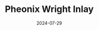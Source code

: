 ---
layout: project_post
title:  "Pheonix Wright Inlay"
date:   2024-07-29
start_date: 2024-07-13
completion_date: 2024-07-26
weaves:
    - European 4-in-1
    - Japanese 4-in-1
image_path: "/assets/images/posts/2024_07_29_pheonix_wright_inlay"
tags: project inlay colors ace_attorney
---